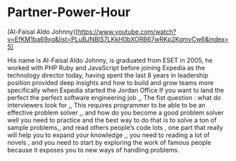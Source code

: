 # Partner-Power-Hour

(Al-Faisal Aldo Johnny)[https://www.youtube.com/watch?v=EfKM1ba69xg&list=PLuBJNBlS7LKkH0bXORB67wRKp2KgmvCw6&index=5]

His name is Al-Faisal Aldo Johnny, is graduated from ESET in 2005, he worked with PHP Ruby and JavaScript before joining Expedia as the technology director today, having spent the last 8 years in leadership position provided deep insights and how to build and grow teams more specifically when Expedia started the Jordan Office 
 If you want to land the perfect the perfect software engineering job ,,
The fist question : what do interviewers look for ,,
This requires programmer to be able to be an effective problem solver ,, and how do you become a good problem solver well you need to practice and the best way to do that is to solve a ton of sample problems,, and read others people’s code lots , one part that really will help you to expand your knowledge ,, you need to reading a lot of novels , and you need to start by exploring the work of famous people because it exposes you to new ways of handling problems. 

